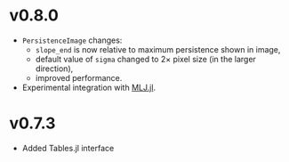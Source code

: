# v0.8.0

* `PersistenceImage` changes:
  - `slope_end` is now relative to maximum persistence shown in image,
  - default value of `sigma` changed to 2× pixel size (in the larger direction),
  - improved performance.
* Experimental integration with [MLJ.jl](https://github.com/alan-turing-institute/MLJ.jl).

# v0.7.3

* Added Tables.jl interface
